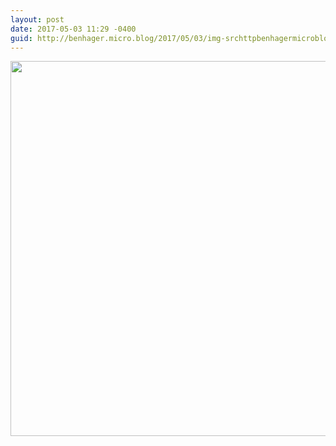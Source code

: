 ```yaml
---
layout: post
date: 2017-05-03 11:29 -0400
guid: http://benhager.micro.blog/2017/05/03/img-srchttpbenhagermicrobloguploadsdfbbbcjpg-width.html
---
```

<img src="http://benhager.micro.blog/uploads/2017/dfb1b9b8c6.jpg" width="600" height="600" style="height: auto" />
